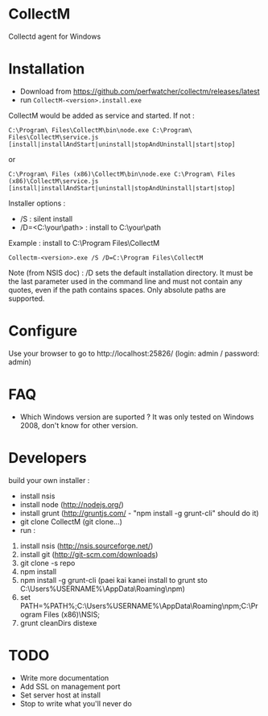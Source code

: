 CollectM
========

Collectd agent for Windows

Installation
============

* Download from https://github.com/perfwatcher/collectm/releases/latest
* run `CollectM-<version>.install.exe`

CollectM would be added as service and started. If not :
```
C:\Program\ Files\CollectM\bin\node.exe C:\Program\ Files\CollectM\service.js [install|installAndStart|uninstall|stopAndUninstall|start|stop]
```
or
```
C:\Program\ Files (x86)\CollectM\bin\node.exe C:\Program\ Files (x86)\CollectM\service.js [install|installAndStart|uninstall|stopAndUninstall|start|stop]
```

Installer options :
* /S : silent install
* /D=&lt;C:\your\path&gt; : install to C:\your\path

Example : install to C:\Program Files\CollectM

```
Collectm-<version>.exe /S /D=C:\Program Files\CollectM
```
Note (from NSIS doc) :
/D sets the default installation directory. It must be the last parameter used in the command line and must not contain any quotes, even if the path contains spaces. Only absolute paths are supported.

Configure
=========

Use your browser to go to http://localhost:25826/ (login: admin / password: admin)

FAQ
===
* Which Windows version are suported ? It was only tested on Windows 2008, don't know for other version.

Developers
==========
build your own installer :
* install nsis 
* install node (http://nodejs.org/)
* install grunt (http://gruntjs.com/ - "npm install -g grunt-cli" should do it)
* git clone CollectM (git clone...)
* run :

1. install nsis (http://nsis.sourceforge.net/)
2. install git (http://git-scm.com/downloads)
3. git clone -s repo
4. npm install
5. npm install -g grunt-cli (paei kai kanei install to grunt sto C:\Users\%USERNAME%\AppData\Roaming\npm)
6. set PATH=%PATH%;C:\Users\%USERNAME%\AppData\Roaming\npm\;C:\Program Files (x86)\NSIS\;
7. grunt cleanDirs distexe

TODO
====
* Write more documentation
* Add SSL on management port
* Set server host at install
* Stop to write what you'll never do
